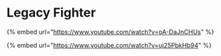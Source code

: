 # Legacy Fighter

{% embed url="https://www.youtube.com/watch?v=oA-DaJnCHUs" %}



{% embed url="https://www.youtube.com/watch?v=uj25PbkHb94" %}
